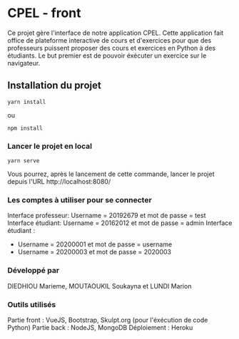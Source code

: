 # CPEL - front

Ce projet gère l'interface de notre application CPEL. Cette application fait office de plateforme interactive de cours et d'exercices pour que des professeurs puissent proposer des cours et exercices en Python à des étudiants.
Le but premier est de pouvoir éxécuter un exercice sur le navigateur.

## Installation du projet
```
yarn install
```
ou

```
npm install
```

### Lancer le projet en local
```
yarn serve
```
Vous pourrez, après le lancement de cette commande, lancer le projet depuis l'URL http://localhost:8080/ 

### Les comptes à utiliser pour se connecter
Interface professeur: Username = 20192679 et mot de passe = test
Interface étudiant: Username = 20162012 et mot de passe = admin
Interface étudiant :
 - Username = 20200001 et mot de passe = username
  - Username = 20200003 et mot de passe = 2020003

### Développé par 
DIEDHIOU Marieme, MOUTAOUKIL Soukayna et LUNDI Marion

### Outils utilisés
Partie front : VueJS, Bootstrap, Skulpt.org (pour l'éxécution de code Python)
Partie back : NodeJS, MongoDB
Déploiement : Heroku
